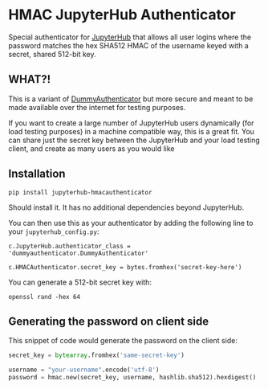 # HMAC JupyterHub Authenticator #

Special authenticator for [JupyterHub](http://github.com/jupyter/jupyterhub/)
that allows all user logins where the password matches the hex SHA512 HMAC of the
username keyed with a secret, shared 512-bit key.

## WHAT?! ##

This is a variant of [DummyAuthenticator](https://github.com/yuvipanda/jupyterhub-dummyauthenticator)
but more secure and meant to be made available over the internet for testing purposes.

If you want to create a large number of JupyterHub users dynamically (for load testing purposes)
in a machine compatible way, this is a great fit. You can share just the secret key between
the JupyterHub and your load testing client, and create as many users as you would like

## Installation ##

```
pip install jupyterhub-hmacauthenticator
```

Should install it. It has no additional dependencies beyond JupyterHub.

You can then use this as your authenticator by adding the following line to
your `jupyterhub_config.py`:

```
c.JupyterHub.authenticator_class = 'dummyauthenticator.DummyAuthenticator'

c.HMACAuthenticator.secret_key = bytes.fromhex('secret-key-here')
```

You can generate a 512-bit secret key with:

```
openssl rand -hex 64
```

## Generating the password on client side ##

This snippet of code would generate the password on the client side:

```python
secret_key = bytearray.fromhex('same-secret-key')

username = "your-username".encode('utf-8')
password = hmac.new(secret_key, username, hashlib.sha512).hexdigest()
```
